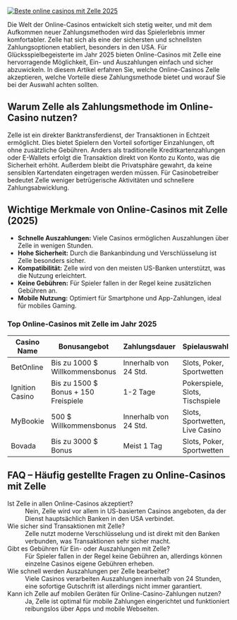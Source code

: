 [![Beste online casinos mit Zelle 2025](https://123-caf.pages.dev/gitsignup.png)](https://vrmoo.ru/Bt82HjjY)

<p>Die Welt der Online-Casinos entwickelt sich stetig weiter, und mit dem Aufkommen neuer Zahlungsmethoden wird das Spielerlebnis immer komfortabler. Zelle hat sich als eine der sichersten und schnellsten Zahlungsoptionen etabliert, besonders in den USA. Für Glücksspielbegeisterte im Jahr 2025 bieten Online-Casinos mit Zelle eine hervorragende Möglichkeit, Ein- und Auszahlungen einfach und sicher abzuwickeln. In diesem Artikel erfahren Sie, welche Online-Casinos Zelle akzeptieren, welche Vorteile diese Zahlungsmethode bietet und worauf Sie bei der Auswahl achten sollten.</p>  <h2>Warum Zelle als Zahlungsmethode im Online-Casino nutzen?</h2> <p>Zelle ist ein direkter Banktransferdienst, der Transaktionen in Echtzeit ermöglicht. Dies bietet Spielern den Vorteil sofortiger Einzahlungen, oft ohne zusätzliche Gebühren. Anders als traditionelle Kreditkartenzahlungen oder E-Wallets erfolgt die Transaktion direkt von Konto zu Konto, was die Sicherheit erhöht. Außerdem bleibt die Privatsphäre gewahrt, da keine sensiblen Kartendaten eingetragen werden müssen. Für Casinobetreiber bedeutet Zelle weniger betrügerische Aktivitäten und schnellere Zahlungsabwicklung.</p>  <h2>Wichtige Merkmale von Online-Casinos mit Zelle (2025)</h2> <ul> <li><strong>Schnelle Auszahlungen:</strong> Viele Casinos ermöglichen Auszahlungen über Zelle in wenigen Stunden.</li> <li><strong>Hohe Sicherheit:</strong> Durch die Bankanbindung und Verschlüsselung ist Zelle besonders sicher.</li> <li><strong>Kompatibilität:</strong> Zelle wird von den meisten US-Banken unterstützt, was die Nutzung erleichtert.</li> <li><strong>Keine Gebühren:</strong> Für Spieler fallen in der Regel keine zusätzlichen Gebühren an.</li> <li><strong>Mobile Nutzung:</strong> Optimiert für Smartphone und App-Zahlungen, ideal für mobiles Gaming.</li> </ul>  <h3>Top Online-Casinos mit Zelle im Jahr 2025</h3> <table>   <thead>     <tr>       <th>Casino Name</th>       <th>Bonusangebot</th>       <th>Zahlungsdauer</th>       <th>Spielauswahl</th>     </tr>   </thead>   <tbody>     <tr>       <td>BetOnline</td>       <td>Bis zu 1000 $ Willkommensbonus</td>       <td>Innerhalb von 24 Std.</td>       <td>Slots, Poker, Sportwetten</td>     </tr>     <tr>       <td>Ignition Casino</td>       <td>Bis zu 1500 $ Bonus + 150 Freispiele</td>       <td>1-2 Tage</td>       <td>Pokerspiele, Slots, Tischspiele</td>     </tr>     <tr>       <td>MyBookie</td>       <td>500 $ Willkommensbonus</td>       <td>Innerhalb von 24 Std.</td>       <td>Slots, Sportwetten, Live Casino</td>     </tr>     <tr>       <td>Bovada</td>       <td>Bis zu 3000 $ Bonus</td>       <td>Meist 1 Tag</td>       <td>Slots, Poker, Sportwetten</td>     </tr>   </tbody> </table>  <h2>FAQ – Häufig gestellte Fragen zu Online-Casinos mit Zelle</h2> <dl>   <dt>Ist Zelle in allen Online-Casinos akzeptiert?</dt>   <dd>Nein, Zelle wird vor allem in US-basierten Casinos angeboten, da der Dienst hauptsächlich Banken in den USA verbindet.</dd>    <dt>Wie sicher sind Transaktionen mit Zelle?</dt>   <dd>Zelle nutzt moderne Verschlüsselung und ist direkt mit den Banken verbunden, was Transaktionen sehr sicher macht.</dd>    <dt>Gibt es Gebühren für Ein- oder Auszahlungen mit Zelle?</dt>   <dd>Für Spieler fallen in der Regel keine Gebühren an, allerdings können einzelne Casinos eigene Gebühren erheben.</dd>    <dt>Wie schnell werden Auszahlungen per Zelle bearbeitet?</dt>   <dd>Viele Casinos verarbeiten Auszahlungen innerhalb von 24 Stunden, eine sofortige Gutschrift ist allerdings nicht immer garantiert.</dd>    <dt>Kann ich Zelle auf mobilen Geräten für Online-Casino-Zahlungen nutzen?</dt>   <dd>Ja, Zelle ist optimal für mobile Zahlungen eingerichtet und funktioniert reibungslos über Apps und mobile Webseiten.</dd> </dl>